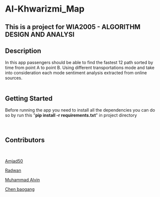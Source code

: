 # Al-Khwarizmi_Map


## This is a project for WIA2005 - ALGORITHM DESIGN AND ANALYSI

## Description
In this app passengers should be able to find the fastest 12 path sorted by time from point A to point B. Using different transportations mode and take into consideration each mode sentiment analysis extracted from online sources. 
<br>
<br>


## Getting  Started
Before running the app you need to install all the dependencies you can do so by run this "**pip install -r requirements.txt**" in project directory <br>

<br>

## Contributors
<br>

[Amjad50](https://github.com/Amjad50)
<br>

[Radwan]()
<br>

[Muhammad Alvin](https://github.com/Saiyanmonkey)
<br>

[Chen baogang](https://github.com/chenbg123)
